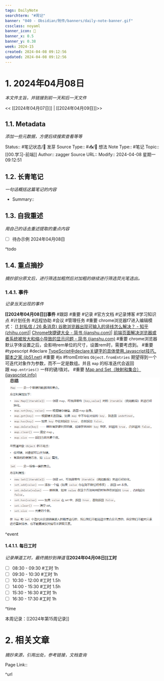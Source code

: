 ```yaml
---
tags: DailyNote
searchterm: "#周记"
banner: "040 - Obsidian/附件/banners/daily-note-banner.gif"
cssclass: noyaml
banner_icon: 💌
banner_x: 0.5
banner_y: 0.38
week: 2024-15
created: 2024-04-08 09:12:56
updated: 2024-04-08 09:12:56
---
```


# 1. 2024年04月08日

_本文件主旨，并链接到前一天和后一天文件_

<< [[2024年04月07日]] | [[2024年04月09日]]>>

## 1.1. Metadata

_添加一些元数据，方便后续搜索查看等等_

Status:: #笔记状态/🌱 发芽
Source Type:: #📥/💭 想法 
Note Type:: #笔记
Topic:: [[00.学习-前端]]
Author:: zagger
Source URL::
Modify:: 2024-04-08 星期一 09:12:51

## 1.2. 长青笔记

_一句话概括这篇笔记的内容_

- Summary::

## 1.3. 自我重述

_用自己的话去重述提取的重点内容_

- [ ] 待办示例 2024年04月08日

^todo

## 1.4. 重点摘抄

_摘抄部分原文后，进行筛选加粗然后对加粗的继续进行筛选荧光笔选出。_

### 1.4.1. 事件

_记录当天出现的事件_

**[[2024年04月08日]]事件** 
#跟踪 #重要 #记录 #官方文档 #记录博客 #学习知识点 #计划任务 #远程协助 #会议 #管理任务
#重要 chrome浏览器f7进入编辑模式： [(1 封私信 / 26 条消息) 谷歌浏览器出现可输入的竖线怎么解决？ - 知乎 (zhihu.com)](https://www.zhihu.com/question/442492208)| [Chrome快捷键大全 - 简书 (jianshu.com)](https://www.jianshu.com/p/4140e6838467)| [前端页面解决浏览器或者系统被放大和缩小导致的显示问题 - 简书 (jianshu.com)](https://www.jianshu.com/p/383282299158)
#重要 chrome浏览器默认字体设置之后，会影响rem单位的尺寸，设置rem时，需要考虑到。
#重要 #typescript #declare  [TypeScript中declare关键字的具体使用_javascript技巧_脚本之家 (jb51.net)](https://www.jb51.net/javascript/302979m94.htm)
#重要 #js #fromEntries `Object.fromEntries` 期望得到一个可迭代对象作为参数，而不一定是数组。并且 `map` 的标准迭代会返回跟 `map.entries()` 一样的键/值对。
#重要 [Map and Set（映射和集合） (javascript.info)](https://zh.javascript.info/map-set)![image.png](https://raw.githubusercontent.com/zaggerj/obsidian_picgo/main/obsidian/20240408154349.png)

^event

#### 1.4.1.1. 每日工时

_记录禅道工时，最终摘抄到禅道_
**[[2024年04月08日]]工时**
- [ ] 08:30 - 09:30 #工时  1h
- [ ] 09:30 - 10:30 #工时  1h
- [ ] 10:30 - 12:00 #工时  1.5h
- [ ] 14:00 - 15:30 #工时  1.5h
- [ ] 15:30 - 16:30 #工时  1h
- [ ] 16:30 - 17:30 #工时  1h

^time

本周记录：[[2024年第15周记录]]

# 2. 相关文章

_摘抄来源，引用出处，参考链接，文档查询_

Page Link::

^url
